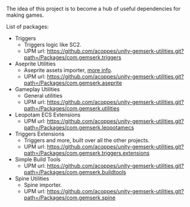 The idea of this project is to become a hub of useful dependencies for making games.

List of packages: 

* Triggers
    - Triggers logic like SC2.
    - UPM url: https://github.com/acoppes/unity-gemserk-utilities.git?path=/Packages/com.gemserk.triggers
* Aseprite Utilities
    - Aseprite assets importer, [more info](Packages/com.gemserk.aseprite/Readme.md).
    - UPM url: https://github.com/acoppes/unity-gemserk-utilities.git?path=/Packages/com.gemserk.aseprite
* Gameplay Utilities
    - General utilities
    - UPM url: https://github.com/acoppes/unity-gemserk-utilities.git?path=/Packages/com.gemserk.utilities
* Leopotam ECS Extensions
    - UPM url: https://github.com/acoppes/unity-gemserk-utilities.git?path=/Packages/com.gemserk.leopotamecs
* Triggers Extensions
    - Triggers and more, built over all the other projects.
    - UPM url: https://github.com/acoppes/unity-gemserk-utilities.git?path=/Packages/com.gemserk.triggers.extensions
* Simple Build Tools
    - UPM url: https://github.com/acoppes/unity-gemserk-utilities.git?path=/Packages/com.gemserk.buildtools
* Spine Utilities
    - Spine importer.
    - UPM url: https://github.com/acoppes/unity-gemserk-utilities.git?path=/Packages/com.gemserk.spine
